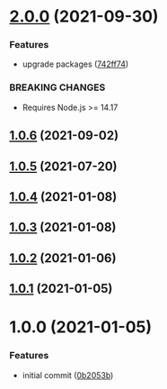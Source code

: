 # [2.0.0](https://github.com/sinedied/semantic-release-npm-github/compare/1.0.6...2.0.0) (2021-09-30)


### Features

* upgrade packages ([742ff74](https://github.com/sinedied/semantic-release-npm-github/commit/742ff7438f4598cb752662f48cf6a13edd45c463))


### BREAKING CHANGES

* Requires Node.js >= 14.17

## [1.0.6](https://github.com/sinedied/semantic-release-npm-github/compare/1.0.5...1.0.6) (2021-09-02)

## [1.0.5](https://github.com/sinedied/semantic-release-npm-github/compare/1.0.4...1.0.5) (2021-07-20)

## [1.0.4](https://github.com/sinedied/semantic-release-npm-github/compare/1.0.3...1.0.4) (2021-01-08)

## [1.0.3](https://github.com/sinedied/semantic-release-npm-github/compare/1.0.2...1.0.3) (2021-01-08)

## [1.0.2](https://github.com/sinedied/semantic-release-npm-github/compare/1.0.1...1.0.2) (2021-01-06)

## [1.0.1](https://github.com/sinedied/semantic-release-npm-github/compare/1.0.0...1.0.1) (2021-01-05)

# 1.0.0 (2021-01-05)


### Features

* initial commit ([0b2053b](https://github.com/sinedied/semantic-release-npm-github/commit/0b2053b8765fa530323ea8aea4e4731767ec1142))
